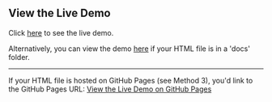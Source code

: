 ## View the Live Demo

Click [here](Readmi.html) to see the live demo.

Alternatively, you can view the demo [here](docs/Readmi.html) if your HTML file is in a 'docs' folder.

---

If your HTML file is hosted on GitHub Pages (see Method 3), you'd link to the GitHub Pages URL:
[View the Live Demo on GitHub Pages](https://yourusername.github.io/yourrepositoryname/index.html)

